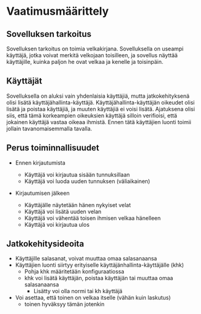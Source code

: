 # Vaatimusmäärittely

## Sovelluksen tarkoitus

Sovelluksen tarkoitus on toimia velkakirjana. Sovelluksella on useampi käyttäjä, jotka voivat merkitä velkojaan toisilleen, ja sovellus näyttää käyttäjille, kuinka paljon he ovat velkaa ja kenelle ja toisinpäin.

## Käyttäjät

Sovelluksella on aluksi vain yhdenlaisia käyttäjiä, mutta jatkokehityksenä olisi lisätä käyttäjähallinta-käyttäjä. Käyttäjähallinta-käyttäjän oikeudet olisi lisätä ja poistaa käyttäjiä, ja muuten käyttäjiä ei voisi lisätä. Ajatuksena olisi siis, että tämä korkeampien oikeuksien käyttäjä silloin verifioisi, että jokainen käyttäjä vastaa oikeaa ihmistä. Ennen tätä käyttäjien luonti toimii jollain tavanomaisemmalla tavalla.

## Perus toiminnallisuudet

 - Ennen kirjautumista
   - Käyttäjä voi kirjautua sisään tunnuksillaan
   - Käyttäjä voi luoda uuden tunnuksen (väliaikainen)

 - Kirjautumisen jälkeen
   - Käyttäjälle näytetään hänen nykyiset velat
   - Käyttäjä voi lisätä uuden velan
   - Käyttäjä voi vähentää toisen ihmisen velkaa hänelleen
   - Käyttäjä voi kirjautua ulos

## Jatkokehitysideoita

 - Käyttäjille salasanat, voivat muuttaa omaa salasanaansa
 - Käyttäjien luonti siirtyy erityiselle käyttäjänhallinta-käyttäjälle (khk)
   - Pohja khk määritetään konfiguraatiossa
   - khk voi lisätä käyttäjän, poistaa käyttäjän tai muuttaa omaa salasanaansa
     - Lisätty voi olla normi tai kh käyttäjä
 - Voi asettaa, että toinen on velkaa itselle (vähän kuin laskutus)
   - toinen hyväksyy tämän jotenkin
